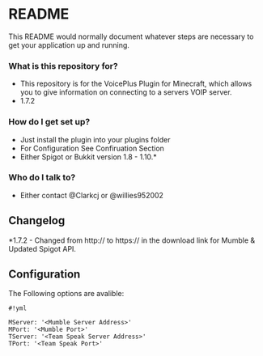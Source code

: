 # README #

This README would normally document whatever steps are necessary to get your application up and running.

### What is this repository for? ###

* This repository is for the VoicePlus Plugin for Minecraft, which allows you to give information on connecting to a servers VOIP server.
* 1.7.2

### How do I get set up? ###

* Just install the plugin into your plugins folder
* For Configuration See Confiruation Section
* Either Spigot or Bukkit version 1.8 - 1.10.*

### Who do I talk to? ###

* Either contact @Clarkcj or @willies952002

## Changelog

*1.7.2 - Changed from http:// to https:// in the download link for Mumble & Updated Spigot API.

## Configuration

The Following options are avalible:

```
#!yml

MServer: '<Mumble Server Address>'
MPort: '<Mumble Port>'
TServer: '<Team Speak Server Address>'
TPort: '<Team Speak Port>'
```
